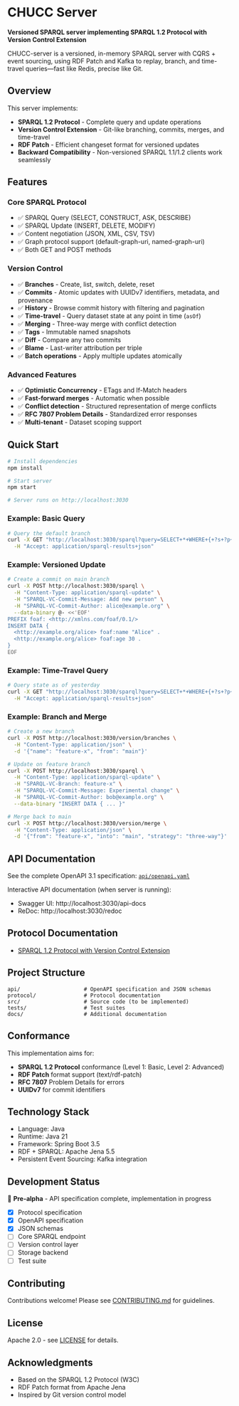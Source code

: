 # CHUCC Server

**Versioned SPARQL server implementing SPARQL 1.2 Protocol with Version Control Extension**

CHUCC-server is a versioned, in-memory SPARQL server with CQRS + event sourcing, using RDF Patch and Kafka to replay, branch, and time-travel queries—fast like Redis, precise like Git.

## Overview

This server implements:
- **SPARQL 1.2 Protocol** - Complete query and update operations
- **Version Control Extension** - Git-like branching, commits, merges, and time-travel
- **RDF Patch** - Efficient changeset format for versioned updates
- **Backward Compatibility** - Non-versioned SPARQL 1.1/1.2 clients work seamlessly

## Features

### Core SPARQL Protocol
- ✅ SPARQL Query (SELECT, CONSTRUCT, ASK, DESCRIBE)
- ✅ SPARQL Update (INSERT, DELETE, MODIFY)
- ✅ Content negotiation (JSON, XML, CSV, TSV)
- ✅ Graph protocol support (default-graph-uri, named-graph-uri)
- ✅ Both GET and POST methods

### Version Control
- ✅ **Branches** - Create, list, switch, delete, reset
- ✅ **Commits** - Atomic updates with UUIDv7 identifiers, metadata, and provenance
- ✅ **History** - Browse commit history with filtering and pagination
- ✅ **Time-travel** - Query dataset state at any point in time (`asOf`)
- ✅ **Merging** - Three-way merge with conflict detection
- ✅ **Tags** - Immutable named snapshots
- ✅ **Diff** - Compare any two commits
- ✅ **Blame** - Last-writer attribution per triple
- ✅ **Batch operations** - Apply multiple updates atomically

### Advanced Features
- ✅ **Optimistic Concurrency** - ETags and If-Match headers
- ✅ **Fast-forward merges** - Automatic when possible
- ✅ **Conflict detection** - Structured representation of merge conflicts
- ✅ **RFC 7807 Problem Details** - Standardized error responses
- ✅ **Multi-tenant** - Dataset scoping support

## Quick Start

```bash
# Install dependencies
npm install

# Start server
npm start

# Server runs on http://localhost:3030
```

### Example: Basic Query

```bash
# Query the default branch
curl -X GET "http://localhost:3030/sparql?query=SELECT+*+WHERE+{+?s+?p+?o+}+LIMIT+10" \
  -H "Accept: application/sparql-results+json"
```

### Example: Versioned Update

```bash
# Create a commit on main branch
curl -X POST http://localhost:3030/sparql \
  -H "Content-Type: application/sparql-update" \
  -H "SPARQL-VC-Commit-Message: Add new person" \
  -H "SPARQL-VC-Commit-Author: alice@example.org" \
  --data-binary @- <<'EOF'
PREFIX foaf: <http://xmlns.com/foaf/0.1/>
INSERT DATA {
  <http://example.org/alice> foaf:name "Alice" .
  <http://example.org/alice> foaf:age 30 .
}
EOF
```

### Example: Time-Travel Query

```bash
# Query state as of yesterday
curl -X GET "http://localhost:3030/sparql?query=SELECT+*+WHERE+{+?s+?p+?o+}&asOf=2025-10-03T12:00:00Z" \
  -H "Accept: application/sparql-results+json"
```

### Example: Branch and Merge

```bash
# Create a new branch
curl -X POST http://localhost:3030/version/branches \
  -H "Content-Type: application/json" \
  -d '{"name": "feature-x", "from": "main"}'

# Update on feature branch
curl -X POST http://localhost:3030/sparql \
  -H "Content-Type: application/sparql-update" \
  -H "SPARQL-VC-Branch: feature-x" \
  -H "SPARQL-VC-Commit-Message: Experimental change" \
  -H "SPARQL-VC-Commit-Author: bob@example.org" \
  --data-binary "INSERT DATA { ... }"

# Merge back to main
curl -X POST http://localhost:3030/version/merge \
  -H "Content-Type: application/json" \
  -d '{"from": "feature-x", "into": "main", "strategy": "three-way"}'
```

## API Documentation

See the complete OpenAPI 3.1 specification: [`api/openapi.yaml`](./api/openapi.yaml)

Interactive API documentation (when server is running):
- Swagger UI: http://localhost:3030/api-docs
- ReDoc: http://localhost:3030/redoc

## Protocol Documentation

- [SPARQL 1.2 Protocol with Version Control Extension](./protocol/SPARQL_1_2_Protocol_Version_Control_Extension.md)

## Project Structure

```
api/                    # OpenAPI specification and JSON schemas
protocol/               # Protocol documentation
src/                    # Source code (to be implemented)
tests/                  # Test suites
docs/                   # Additional documentation
```


## Conformance

This implementation aims for:
- **SPARQL 1.2 Protocol** conformance (Level 1: Basic, Level 2: Advanced)
- **RDF Patch** format support (text/rdf-patch)
- **RFC 7807** Problem Details for errors
- **UUIDv7** for commit identifiers

## Technology Stack

- Language: Java
- Runtime: Java 21
- Framework: Spring Boot 3.5
- RDF + SPARQL: Apache Jena 5.5
- Persistent Event Sourcing: Kafka integration

## Development Status

🚧 **Pre-alpha** - API specification complete, implementation in progress

- [x] Protocol specification
- [x] OpenAPI specification
- [x] JSON schemas
- [ ] Core SPARQL endpoint
- [ ] Version control layer
- [ ] Storage backend
- [ ] Test suite

## Contributing

Contributions welcome! Please see [CONTRIBUTING.md](./CONTRIBUTING.md) for guidelines.

## License

Apache 2.0 - see [LICENSE](./LICENSE) for details.

## Acknowledgments

- Based on the SPARQL 1.2 Protocol (W3C)
- RDF Patch format from Apache Jena
- Inspired by Git version control model
